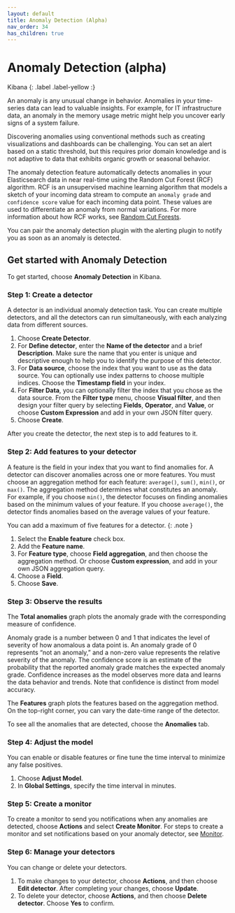```yaml
---
layout: default
title: Anomaly Detection (Alpha)
nav_order: 34
has_children: true
---
```


# Anomaly Detection (alpha)
Kibana
{: .label .label-yellow :}

An anomaly is any unusual change in behavior. Anomalies in your time-series data can lead to valuable insights. For example, for IT infrastructure data, an anomaly in the memory usage metric might help you uncover early signs of a system failure.

Discovering anomalies using conventional methods such as creating visualizations and dashboards can be challenging. You can set an alert based on a static threshold, but this requires prior domain knowledge and is not adaptive to data that exhibits organic growth or seasonal behavior.

The anomaly detection feature automatically detects anomalies in your Elasticsearch data in near real-time using the Random Cut Forest (RCF) algorithm. RCF is an unsupervised machine learning algorithm that models a sketch of your incoming data stream to compute an `anomaly grade` and `confidence score` value for each incoming data point. These values are used to differentiate an anomaly from normal variations. For more information about how RCF works, see [Random Cut Forests](https://pdfs.semanticscholar.org/8bba/52e9797f2e2cc9a823dbd12514d02f29c8b9.pdf?_ga=2.56302955.1913766445.1574109076-1059151610.1574109076).

You can pair the anomaly detection plugin with the alerting plugin to notify you as soon as an anomaly is detected.

## Get started with Anomaly Detection

To get started, choose **Anomaly Detection** in Kibana.

### Step 1: Create a detector

A detector is an individual anomaly detection task. You can create multiple detectors, and all the detectors can run simultaneously, with each analyzing data from different sources.

1. Choose **Create Detector**.
2. For **Define detector**, enter the **Name of the detector** and a brief **Description**. Make sure the name that you enter is unique and descriptive enough to help you to identify the purpose of this detector.
3. For **Data source**, choose the index that you want to use as the data source. You can optionally use index patterns to choose multiple indices. Choose the **Timestamp field** in your index.
4. For **Filter Data**, you can optionally filter the index that you chose as the data source. From the **Filter type** menu, choose  **Visual filter**, and then design your filter query by selecting **Fields**, **Operator**, and **Value**, or choose **Custom Expression** and add in your own JSON filter query.
5. Choose **Create**.

After you create the detector, the next step is to add features to it.

### Step 2: Add features to your detector

A feature is the field in your index that you want to find anomalies for. A detector can discover anomalies across one or more features. You must choose an aggregation method for each feature: `average()`, `sum()`, `min()`, or `max()`. The aggregation method determines what constitutes an anomaly. For example, if you choose `min()`, the detector focuses on finding anomalies based on the minimum values of your feature. If you choose `average()`, the detector finds anomalies based on the average values of your feature.

You can add a maximum of five features for a detector.
{: .note }

1. Select the **Enable feature** check box.
2. Add the **Feature name**.
3. For **Feature type**, choose **Field aggregation**, and then choose the aggregation method. Or choose **Custom expression**, and add in your own JSON aggregation query.
4. Choose a **Field**.
5. Choose **Save**.

### Step 3: Observe the results

The **Total anomalies** graph plots the anomaly grade with the corresponding measure of confidence.

Anomaly grade is a number between 0 and 1 that indicates the level of severity of how anomalous a data point is. An anomaly grade of 0 represents “not an anomaly,” and a non-zero value represents the relative severity of the anomaly. The confidence score is an estimate of the probability that the reported anomaly grade matches the expected anomaly grade. Confidence increases as the model observes more data and learns the data behavior and trends. Note that confidence is distinct from model accuracy.

The **Features** graph plots the features based on the aggregation method. On the top-right corner, you can vary the date-time range of the detector.

To see all the anomalies that are detected, choose the **Anomalies** tab.

### Step 4: Adjust the model

You can enable or disable features or fine tune the time interval to minimize any false positives.

1. Choose **Adjust Model**.
2. In **Global Settings**, specify the time interval in minutes.

### Step 5: Create a monitor

To create a monitor to send you notifications when any anomalies are detected, choose **Actions** and select **Create Monitor**. For steps to create a monitor and set notifications based on your anomaly detector, see [Monitor](../alerting/monitors/).

### Step 6: Manage your detectors

You can change or delete your detectors.

1. To make changes to your detector, choose **Actions**, and then choose **Edit detector**. After completing your changes, choose **Update**.
2. To delete your detector, choose **Actions**, and then choose **Delete detector**. Choose **Yes** to confirm.
